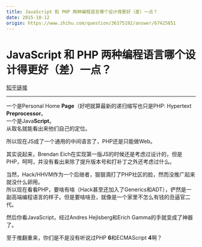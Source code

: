```yaml
---
title: JavaScript 和 PHP 两种编程语言哪个设计得更好（差）一点？
date: 2015-10-12
origin: https://www.zhihu.com/question/36375192/answer/67425851
---
```

# JavaScript 和 PHP 两种编程语言哪个设计得更好（差）一点？

[知乎链接](https://www.zhihu.com/question/36375192/answer/67425851)

---------

<span class="RichText ztext CopyrightRichText-richText" itemprop="text"><p>一个是Personal Home <b>Page</b>（好吧就算最新的递归缩写也只是PHP: Hypertext <b>Preprocessor</b>。<br>一个是Java<b>Script</b>。<br>从取名就能看出来他们自己的定位。</p><p>所以现在JS成了一个通用的中间语言了，PHP还是只能做Web。</p><p>其实说起来，Brendan Eich在实现第一版JS的时候还是考虑过设计的，但是PHP，呵呵，并没有看出来除了提升版本号和打补丁之外还考虑过什么。</p><p>当然，Hack/HHVM作为一个后继者，狠狠滴打了PHP社区的脸，然而没推广起来就没什么卵用。<br>所以现在看看PHP，要啥有啥（Hack甚至还加入了Generics和ADT），俨然是一副高端编程语言的样子。但是要啥啥丑，就像是一个家里不怎么有钱的丑逼官二代。</p><p>然后你看JavaScript，经过Andres Hejlsberg和Erich Gamma的手就变成了神器了。</p>至于推翻重来，你们是不是没有听说过PHP <b>6</b>和ECMAScript <b>4</b>啊？</span>
